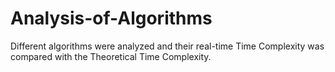# Analysis-of-Algorithms
Different algorithms were analyzed and their real-time Time Complexity was compared with the Theoretical Time Complexity.

